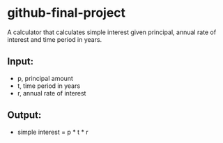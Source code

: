 # github-final-project
A calculator that calculates simple interest given principal, annual rate of interest and time period in years.
## Input:
- p, principal amount
- t, time period in years
- r, annual rate of interest
## Output:
- simple interest = p * t * r
